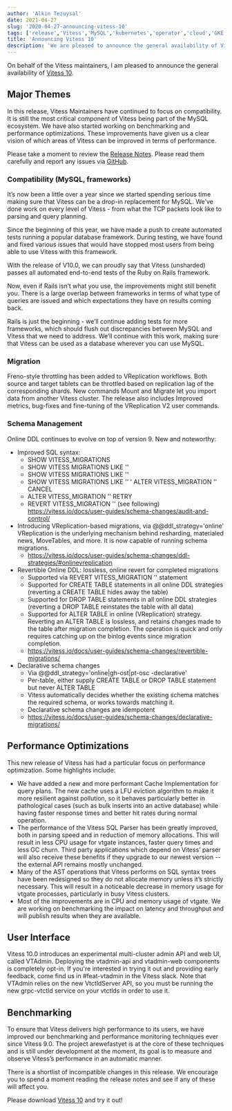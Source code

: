 ```yaml
---
author: 'Alkin Tezuysal'
date: 2021-04-27
slug: '2020-04-27-announcing-vitess-10'
tags: ['release','Vitess','MySQL','kubernetes','operator','cloud','GKE','sharding']
title: 'Announcing Vitess 10'
description: 'We are pleased to announce the general availability of Vitess 10'
---
```

On behalf of the Vitess maintainers, I am pleased to announce the general availability of [Vitess 10](https://github.com/vitessio/vitess/releases/tag/v10.0.0).

## Major Themes

In this release, Vitess Maintainers have continued to focus on compatibility. It is still the most critical component of Vitess being part of the MySQL ecosystem. We have also started working on benchmarking and performance optimizations. These improvements have given us a clear vision of which areas of Vitess can be improved in terms of performance. 
 
Please take a moment to review the [Release Notes](https://github.com/vitessio/vitess/blob/master/doc/releasenotes/10_0_0_release_notes.md). Please read them carefully and report any issues via [GitHub](https://github.com/vitessio/vitess/issues).


### Compatibility (MySQL, frameworks)

It’s now been a little over a year since we started spending serious time making sure that Vitess can be a drop-in replacement for MySQL. We’ve done work on every level of Vitess - from what the TCP packets look like to parsing and query planning.

Since the beginning of this year, we have made a push to create automated tests running a popular database framework. During testing, we have found and fixed various issues that would have stopped most users from being able to use Vitess with this framework.

With the release of V10.0, we can proudly say that Vitess (unsharded)  passes all automated end-to-end tests of the Ruby on Rails framework.

Now, even if Rails isn’t what you use, the improvements might still benefit you. There is a large overlap between frameworks in terms of what type of queries are issued and which expectations they have on results coming back.

Rails is just the beginning - we’ll continue adding tests for more frameworks, which should flush out discrepancies between MySQL and Vitess that we need to address.
We’ll continue with this work, making sure that Vitess can be used as a database wherever you can use MySQL.

### Migration
Freno-style throttling has been added to VReplication workflows. Both source and target tablets can be throttled based on replication lag of the corresponding shards.
New commands Mount and Migrate let you import data from another Vitess cluster. 
The release also includes Improved metrics, bug-fixes and fine-tuning of the VReplication V2  user commands.

### Schema Management
Online DDL continues to evolve on top of version 9. New and noteworthy:
* Improved SQL syntax:
  * SHOW VITESS_MIGRATIONS
  * SHOW VITESS MIGRATIONS LIKE \'<uuid>\'
  * SHOW VITESS MIGRATIONS LIKE '<migration-context>'
  * SHOW VITESS MIGRATIONS LIKE '<state>’
  ' ALTER VITESS_MIGRATION '<uuid>' CANCEL
  * ALTER VITESS_MIGRATION '<uuid>' RETRY
  * REVERT VITESS_MIGRATION '<uuid>' (see following)
https://vitess.io/docs/user-guides/schema-changes/audit-and-control/
* Introducing VReplication-based migrations, via @@ddl_strategy='online'
VReplication is the underlying mechanism behind resharding, materialed news, MoveTables, and more. It is now capable of running schema migrations.
  * https://vitess.io/docs/user-guides/schema-changes/ddl-strategies/#onlinevreplication
* Revertible Online DDL: lossless, online revert for completed migrations
  * Supported via REVERT VITESS_MIGRATION '<uuid>' statement
  * Supported for CREATE TABLE statements in all online DDL strategies (reverting a CREATE TABLE hides away the table)
  * Supported for DROP TABLE statements in all online DDL strategies (reverting a DROP TABLE reinstates the table with all data)
  * Supported for ALTER TABLE in online (VReplication) strategy. Reverting an ALTER TABLE is lossless, and retains changes made to the table after migration completion. The operation is quick and only requires catching up on the binlog events since migration completion.
  * https://vitess.io/docs/user-guides/schema-changes/revertible-migrations/
* Declarative schema changes
  * Via @@ddl_strategy='online|gh-ost|pt-osc -declarative'
  * Per-table, either supply CREATE TABLE or DROP TABLE statement but never ALTER TABLE
  * Vitess automatically decides whether the existing schema matches the required schema, or works towards matching it.
  * Declarative schema changes are idempotent
  * https://vitess.io/docs/user-guides/schema-changes/declarative-migrations/

## Performance Optimizations
This new release of Vitess has had a particular focus on performance optimization. Some highlights include:

* We have added a new and more performant Cache Implementation for query plans. The new cache uses a LFU eviction algorithm to make it more resilient against pollution, so it behaves particularly better in pathological cases (such as bulk inserts into an active database) while having faster response times and better hit rates during normal operation.
* The performance of the Vitess SQL Parser has been greatly improved, both in parsing speed and in reduction of memory allocations. This will result in less CPU usage for vtgate instances, faster query times and less GC churn. Third party applications which depend on Vitess’ parser will also receive these benefits if they upgrade to our newest version -- the external API remains mostly unchanged.
* Many of the AST operations that Vitess performs on SQL syntax trees have been redesigned so they do not allocate memory unless it’s strictly necessary. This will result in a noticeable decrease in memory usage for vtgate processes, particularly in busy Vitess clusters.
* Most of the improvements are in CPU and memory usage of vtgate. We are working on benchmarking the impact on latency and throughput and will publish results when they are available.

## User Interface 

Vitess 10.0 introduces an experimental multi-cluster admin API and web UI, called VTAdmin. Deploying the vtadmin-api and vtadmin-web components is completely opt-in. If you're interested in trying it out and providing early feedback, come find us in #feat-vtadmin in the Vitess slack. Note that VTAdmin relies on the new VtctldServer API, so you must be running the new grpc-vtctld service on your vtctlds in order to use it.

## Benchmarking 
To ensure that Vitess delivers high performance to its users, we have improved our benchmarking and performance monitoring techniques ever since Vitess 9.0. The project arewefastyet is at the core of these techniques and is still under development at the moment, its goal is to measure and observe Vitess’s performance in an automatic manner.

There is a shortlist of incompatible changes in this release. We encourage you to spend a moment reading the release notes and see if any of these will affect you.

Please download [Vitess 10](https://github.com/vitessio/vitess/releases/tag/v10.0.0) and try it out!

